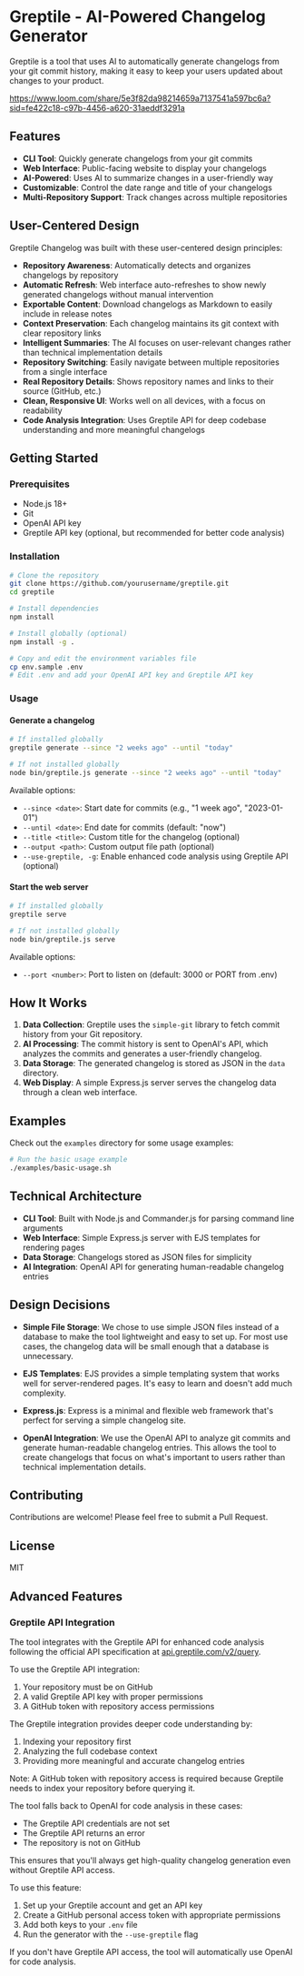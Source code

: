 # Greptile - AI-Powered Changelog Generator

Greptile is a tool that uses AI to automatically generate changelogs from your git commit history, making it easy to keep your users updated about changes to your product.

https://www.loom.com/share/5e3f82da98214659a7137541a597bc6a?sid=fe422c18-c97b-4456-a620-31aeddf3291a

## Features

- **CLI Tool**: Quickly generate changelogs from your git commits
- **Web Interface**: Public-facing website to display your changelogs
- **AI-Powered**: Uses AI to summarize changes in a user-friendly way
- **Customizable**: Control the date range and title of your changelogs
- **Multi-Repository Support**: Track changes across multiple repositories

## User-Centered Design

Greptile Changelog was built with these user-centered design principles:

- **Repository Awareness**: Automatically detects and organizes changelogs by repository
- **Automatic Refresh**: Web interface auto-refreshes to show newly generated changelogs without manual intervention
- **Exportable Content**: Download changelogs as Markdown to easily include in release notes
- **Context Preservation**: Each changelog maintains its git context with clear repository links
- **Intelligent Summaries**: The AI focuses on user-relevant changes rather than technical implementation details
- **Repository Switching**: Easily navigate between multiple repositories from a single interface
- **Real Repository Details**: Shows repository names and links to their source (GitHub, etc.)
- **Clean, Responsive UI**: Works well on all devices, with a focus on readability
- **Code Analysis Integration**: Uses Greptile API for deep codebase understanding and more meaningful changelogs

## Getting Started

### Prerequisites

- Node.js 18+
- Git
- OpenAI API key
- Greptile API key (optional, but recommended for better code analysis)

### Installation

```bash
# Clone the repository
git clone https://github.com/yourusername/greptile.git
cd greptile

# Install dependencies
npm install

# Install globally (optional)
npm install -g .

# Copy and edit the environment variables file
cp env.sample .env
# Edit .env and add your OpenAI API key and Greptile API key
```

### Usage

#### Generate a changelog

```bash
# If installed globally
greptile generate --since "2 weeks ago" --until "today"

# If not installed globally
node bin/greptile.js generate --since "2 weeks ago" --until "today"
```

Available options:
- `--since <date>`: Start date for commits (e.g., "1 week ago", "2023-01-01")
- `--until <date>`: End date for commits (default: "now")
- `--title <title>`: Custom title for the changelog (optional)
- `--output <path>`: Custom output file path (optional)
- `--use-greptile, -g`: Enable enhanced code analysis using Greptile API (optional)

#### Start the web server

```bash
# If installed globally
greptile serve

# If not installed globally
node bin/greptile.js serve
```

Available options:
- `--port <number>`: Port to listen on (default: 3000 or PORT from .env)

## How It Works

1. **Data Collection**: Greptile uses the `simple-git` library to fetch commit history from your Git repository.
2. **AI Processing**: The commit history is sent to OpenAI's API, which analyzes the commits and generates a user-friendly changelog.
3. **Data Storage**: The generated changelog is stored as JSON in the `data` directory.
4. **Web Display**: A simple Express.js server serves the changelog data through a clean web interface.

## Examples

Check out the `examples` directory for some usage examples:

```bash
# Run the basic usage example
./examples/basic-usage.sh
```

## Technical Architecture

- **CLI Tool**: Built with Node.js and Commander.js for parsing command line arguments
- **Web Interface**: Simple Express.js server with EJS templates for rendering pages
- **Data Storage**: Changelogs stored as JSON files for simplicity
- **AI Integration**: OpenAI API for generating human-readable changelog entries

## Design Decisions

- **Simple File Storage**: We chose to use simple JSON files instead of a database to make the tool lightweight and easy to set up. For most use cases, the changelog data will be small enough that a database is unnecessary.

- **EJS Templates**: EJS provides a simple templating system that works well for server-rendered pages. It's easy to learn and doesn't add much complexity.

- **Express.js**: Express is a minimal and flexible web framework that's perfect for serving a simple changelog site.

- **OpenAI Integration**: We use the OpenAI API to analyze git commits and generate human-readable changelog entries. This allows the tool to create changelogs that focus on what's important to users rather than technical implementation details.

## Contributing

Contributions are welcome! Please feel free to submit a Pull Request.

## License

MIT 

## Advanced Features

### Greptile API Integration

The tool integrates with the Greptile API for enhanced code analysis following the official API specification at [api.greptile.com/v2/query](https://www.greptile.com/docs/api-reference/query).

To use the Greptile API integration:
1. Your repository must be on GitHub
2. A valid Greptile API key with proper permissions
3. A GitHub token with repository access permissions

The Greptile integration provides deeper code understanding by:
1. Indexing your repository first
2. Analyzing the full codebase context
3. Providing more meaningful and accurate changelog entries

Note: A GitHub token with repository access is required because Greptile needs to index your repository before querying it.

The tool falls back to OpenAI for code analysis in these cases:
- The Greptile API credentials are not set
- The Greptile API returns an error
- The repository is not on GitHub

This ensures that you'll always get high-quality changelog generation even without Greptile API access.

To use this feature:

1. Set up your Greptile account and get an API key
2. Create a GitHub personal access token with appropriate permissions
3. Add both keys to your `.env` file
4. Run the generator with the `--use-greptile` flag

If you don't have Greptile API access, the tool will automatically use OpenAI for code analysis. 
